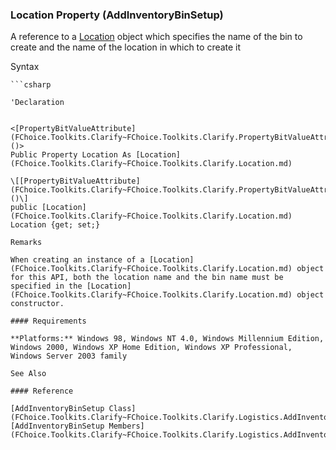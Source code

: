 ﻿### Location Property (AddInventoryBinSetup)

A reference to a [Location](FChoice.Toolkits.Clarify~FChoice.Toolkits.Clarify.Location.md) object which specifies the name of the bin to create and the name of the location in which to create it

Syntax

```vbnet
```csharp

'Declaration
 

<[PropertyBitValueAttribute](FChoice.Toolkits.Clarify~FChoice.Toolkits.Clarify.PropertyBitValueAttribute.md)()>
Public Property Location As [Location](FChoice.Toolkits.Clarify~FChoice.Toolkits.Clarify.Location.md)

\[[PropertyBitValueAttribute](FChoice.Toolkits.Clarify~FChoice.Toolkits.Clarify.PropertyBitValueAttribute.md)()\]
public [Location](FChoice.Toolkits.Clarify~FChoice.Toolkits.Clarify.Location.md) Location {get; set;}

Remarks

When creating an instance of a [Location](FChoice.Toolkits.Clarify~FChoice.Toolkits.Clarify.Location.md) object for this API, both the location name and the bin name must be specified in the [Location](FChoice.Toolkits.Clarify~FChoice.Toolkits.Clarify.Location.md) object's constructor.

#### Requirements

**Platforms:** Windows 98, Windows NT 4.0, Windows Millennium Edition, Windows 2000, Windows XP Home Edition, Windows XP Professional, Windows Server 2003 family

See Also

#### Reference

[AddInventoryBinSetup Class](FChoice.Toolkits.Clarify~FChoice.Toolkits.Clarify.Logistics.AddInventoryBinSetup.md)  
[AddInventoryBinSetup Members](FChoice.Toolkits.Clarify~FChoice.Toolkits.Clarify.Logistics.AddInventoryBinSetup_members.md)